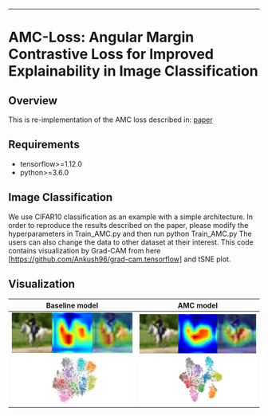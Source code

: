 _______
# AMC-Loss: Angular Margin Contrastive Loss for Improved Explainability in Image Classification

## Overview
This is re-implementation of the AMC loss described in: [paper](https://arxiv.org/pdf/2004.09805.pdf)

## Requirements
* tensorflow>=1.12.0
* python>=3.6.0

## Image Classification
We use CIFAR10 classification as an example with a simple architecture. In order to reproduce the results described on the paper, please modify the hyperparameters in Train_AMC.py and then run python Train_AMC.py The users can also change the data to other dataset at their interest. This code contains visualization by Grad-CAM from here [https://github.com/Ankush96/grad-cam.tensorflow] and tSNE plot. 

## Visualization

Baseline model             |  AMC model
:-------------------------:|:-------------------------:
<img src="result/cifar10/Baseline/result_baseline.png" width="400">  |  <img src="result/cifar10/AMC/result_amc.png" width="400">
